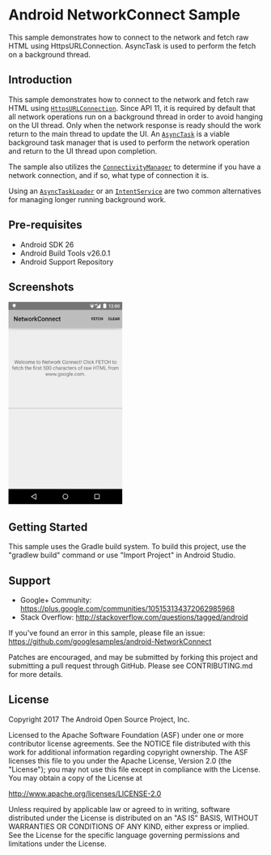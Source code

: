
Android NetworkConnect Sample
===================================

This sample demonstrates how to connect to the network and fetch raw HTML using
HttpsURLConnection. AsyncTask is used to perform the fetch on a background thread.

Introduction
------------

This sample demonstrates how to connect to the network and fetch raw HTML using
[`HttpsURLConnection`][4]. Since API 11, it is required by default that all network
operations run on a background thread in order to avoid hanging on the UI thread. Only
when the network response is ready should the work return to the main thread to update
the UI. An [`AsyncTask`][3] is a viable background task manager that is used to perform
the network operation and return to the UI thread upon completion.

The sample also utilizes the [`ConnectivityManager`][1] to determine if you have
a network connection, and if so, what type of connection it is.

Using an [`AsyncTaskLoader`][6] or an [`IntentService`][5] are two common alternatives
for managing longer running background work.

[1]: https://developer.android.com/reference/android/net/ConnectivityManager.html
[2]: https://developer.android.com/reference/android/net/NetworkInfo.html
[3]: https://developer.android.com/reference/android/os/AsyncTask.html
[4]: https://developer.android.com/reference/javax/net/ssl/HttpsURLConnection.html
[5]: https://developer.android.com/reference/android/app/IntentService.html
[6]: https://developer.android.com/reference/android/content/AsyncTaskLoader.html

Pre-requisites
--------------

- Android SDK 26
- Android Build Tools v26.0.1
- Android Support Repository

Screenshots
-------------

<img src="screenshots/main.png" height="400" alt="Screenshot"/> 

Getting Started
---------------

This sample uses the Gradle build system. To build this project, use the
"gradlew build" command or use "Import Project" in Android Studio.

Support
-------

- Google+ Community: https://plus.google.com/communities/105153134372062985968
- Stack Overflow: http://stackoverflow.com/questions/tagged/android

If you've found an error in this sample, please file an issue:
https://github.com/googlesamples/android-NetworkConnect

Patches are encouraged, and may be submitted by forking this project and
submitting a pull request through GitHub. Please see CONTRIBUTING.md for more details.

License
-------

Copyright 2017 The Android Open Source Project, Inc.

Licensed to the Apache Software Foundation (ASF) under one or more contributor
license agreements.  See the NOTICE file distributed with this work for
additional information regarding copyright ownership.  The ASF licenses this
file to you under the Apache License, Version 2.0 (the "License"); you may not
use this file except in compliance with the License.  You may obtain a copy of
the License at

http://www.apache.org/licenses/LICENSE-2.0

Unless required by applicable law or agreed to in writing, software
distributed under the License is distributed on an "AS IS" BASIS, WITHOUT
WARRANTIES OR CONDITIONS OF ANY KIND, either express or implied.  See the
License for the specific language governing permissions and limitations under
the License.
